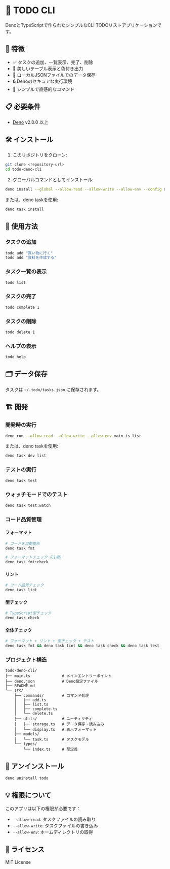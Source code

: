 # 📝 TODO CLI

DenoとTypeScriptで作られたシンプルなCLI TODOリストアプリケーションです。

## 🚀 特徴

- ✅ タスクの追加、一覧表示、完了、削除
- 🎨 美しいテーブル表示と色付き出力
- 💾 ローカルJSONファイルでのデータ保存
- 🔒 Denoのセキュアな実行環境
- 📱 シンプルで直感的なコマンド

## 📋 必要条件

- [Deno](https://deno.land/) v2.0.0 以上

## 🛠️ インストール

1. このリポジトリをクローン:
```bash
git clone <repository-url>
cd todo-deno-cli
```

2. グローバルコマンドとしてインストール:
```bash
deno install --global --allow-read --allow-write --allow-env --config deno.json -n todo main.ts
```

または、deno taskを使用:
```bash
deno task install
```

## 📖 使用方法

### タスクの追加
```bash
todo add "買い物に行く"
todo add "資料を作成する"
```

### タスク一覧の表示
```bash
todo list
```

### タスクの完了
```bash
todo complete 1
```

### タスクの削除
```bash
todo delete 1
```

### ヘルプの表示
```bash
todo help
```

## 🗂️ データ保存

タスクは `~/.todo/tasks.json` に保存されます。

## 🏗️ 開発

### 開発時の実行
```bash
deno run --allow-read --allow-write --allow-env main.ts list
```

または、deno taskを使用:
```bash
deno task dev list
```

### テストの実行
```bash
deno task test
```

### ウォッチモードでのテスト
```bash
deno task test:watch
```

### コード品質管理

#### フォーマット
```bash
# コードを自動整形
deno task fmt

# フォーマットチェック（CI用）
deno task fmt:check
```

#### リント
```bash
# コード品質チェック
deno task lint
```

#### 型チェック
```bash
# TypeScript型チェック
deno task check
```

#### 全体チェック
```bash
# フォーマット + リント + 型チェック + テスト
deno task fmt && deno task lint && deno task check && deno task test
```

### プロジェクト構造
```
todo-deno-cli/
├── main.ts              # メインエントリーポイント
├── deno.json            # Deno設定ファイル
├── README.md
└── src/
    ├── commands/        # コマンド処理
    │   ├── add.ts
    │   ├── list.ts
    │   ├── complete.ts
    │   └── delete.ts
    ├── utils/           # ユーティリティ
    │   ├── storage.ts   # データ保存・読み込み
    │   └── display.ts   # 表示フォーマット
    ├── models/
    │   └── task.ts      # タスクモデル
    └── types/
        └── index.ts     # 型定義
```

## 🔧 アンインストール

```bash
deno uninstall todo
```

## 💡 権限について

このアプリは以下の権限が必要です：
- `--allow-read`: タスクファイルの読み取り
- `--allow-write`: タスクファイルの書き込み  
- `--allow-env`: ホームディレクトリの取得

## 📄 ライセンス

MIT License 